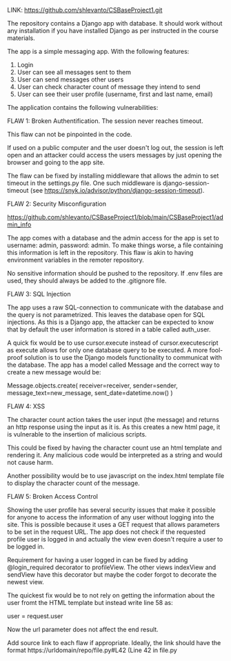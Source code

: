 LINK: https://github.com/shlevanto/CSBaseProject1.git

The repository contains a Django app with database. It should work without any installation if you have installed Django as per instructed in the course materials.

The app is a simple messaging app. With the following features:
1. Login
2. User can see all messages sent to them
3. User can send messages other users
4. User can check character count of message they intend to send
5. User can see their user profile (username, first and last name, email)

The application contains the following vulnerabilities:

FLAW 1: Broken Authentification. The session never reaches timeout.

This flaw can not be pinpointed in the code.

If used on a public computer and the user doesn't log out, the session is left open and an attacker could access the users messages by just opening the browser and going to the app site.

The flaw can be fixed by installing middleware that allows the admin to set timeout in the settings.py file. One such middleware is django-session-timeout (see https://snyk.io/advisor/python/django-session-timeout).

FLAW 2: Security Misconfiguration

https://github.com/shlevanto/CSBaseProject1/blob/main/CSBaseProject1/admin_info

The app comes with a database and the admin access for the app is set to username: admin, password: admin. To make things worse, a file containing this information is left in the repository. This flaw is akin to having environment variables in the remoter repository.

No sensitive information should be pushed to the repository. If .env files are used, they should always be added to the .gitignore file.

FLAW 3: SQL Injection
<link>

The app uses a raw SQL-connection to communicate with the database and the query is not parametrized. This leaves the database open for SQL injections. As this is a Django app, the attacker can be expected to know that by default the user information is stored in a table called auth_user.

A quick fix would be to use cursor.execute instead of cursor.executescript as execute allows for only one database query to be executed. A more fool-proof solution is to use the Django models functionality to communicat with the database. The app has a model called Message and the correct way to create a new message would be:

Message.objects.create(
    receiver=receiver,
    sender=sender,
    message_text=new_message,
    sent_date=datetime.now()
    )

FLAW 4: XSS
<link>

The character count action takes the user input (the message) and returns an http response using the input as it is. As this creates a new html page, it is vulnerable to the insertion of malicious scripts.

This could be fixed by having the character count use an html template and rendering it. Any malicious code would be interpreted as a string and would not cause harm.

Another possibility would be to use javascript on the index.html template file to display the character count of the message.

FLAW 5: Broken Access Control
<link>

Showing the user profile has several security issues that make it possible for anyone to access the information of any user without logging into the site. This is possible because it uses a GET request that allows parameters to be set in the request URL. The app does not check if the requested profile user is logged in and actually the view even doesn't require a user to be logged in.

Requirement for having a user logged in can be fixed by adding @login_required decorator to profileView. The other views indexView and sendView have this decorator but maybe the coder forgot to decorate the newest view.

The quickest fix would be to not rely on getting the information about the user fromt the HTML template but instead write line 58 as:

user = request.user

Now the url parameter does not affect the end result.

Add source link to each flaw if appropriate. Ideally, the link should have the format https://urldomain/repo/file.py#L42 (Line 42 in file.py
